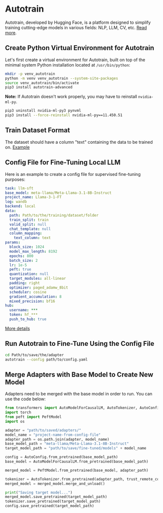 # Autotrain

Autotrain, developed by Hugging Face, is a platform designed to simplify training cutting-edge models in various fields: NLP, LLM, CV, etc. [Read more](https://huggingface.co/docs/autotrain/main/en/tasks/llm_finetuning).

## Create Python Virtual Environment for Autotrain

Let's first create a virtual environment for Autotrain, built on top of the minimal system Python installation located at `/usr/bin/python`:

```bash
mkdir -p venv_autotrain
python -m venv venv_autotrain --system-site-packages
source venv_autotrain/bin/activate
pip3 install autotrain-advanced
```

**Note:** If Autotrain doesn't work properly, you may have to reinstall `nvidia-ml-py`.

```bash
pip3 uninstall nvidia-ml-py3 pynvml
pip3 install --force-reinstall nvidia-ml-py==11.450.51
```

## Train Dataset Format

The dataset should have a column "text" containing the data to be trained on. [Example](https://huggingface.co/datasets/timdettmers/openassistant-guanaco)

## Config File for Fine-Tuning Local LLM

Here is an example to create a config file for supervised fine-tuning purposes:

```yaml
task: llm-sft
base_model: meta-llama/Meta-Llama-3.1-8B-Instruct
project_name: Llama-3-1-FT
log: wandb
backend: local
data:
  path: Path/to/the/training/dataset/folder
  train_split: train
  valid_split: null
  chat_template: null
  column_mapping:
    text_column: text
params:
  block_size: 1024
  model_max_length: 8192
  epochs: 800
  batch_size: 2
  lr: 1e-5
  peft: true
  quantization: null
  target_modules: all-linear
  padding: right
  optimizer: paged_adamw_8bit
  scheduler: cosine
  gradient_accumulation: 8
  mixed_precision: bf16
hub:
  username: ***
  token: hf_***
  push_to_hub: true
```

[More details](https://huggingface.co/docs/autotrain/en/config)

## Run Autotrain to Fine-Tune Using the Config File

```bash
cd Path/to/save/the/adapter
autotrain --config path/to/config.yaml
```

## Merge Adapters with Base Model to Create New Model

Adapters need to be merged with the base model in order to run. You can use the code below:

```python
from transformers import AutoModelForCausalLM, AutoTokenizer, AutoConfig
import torch
from peft import PeftModel
import os

adapter = "path/to/saved/adapters/"
model_name = "project-name-from-config-file"
adapter_path = os.path.join(adapter, model_name)
base_model_path = "meta-llama/Meta-Llama-3.1-8B-Instruct"
target_model_path = "path/to/save/fine-tuned/models" + model_name

config = AutoConfig.from_pretrained(base_model_path)
base_model = AutoModelForCausalLM.from_pretrained(base_model_path)

merged_model = PeftModel.from_pretrained(base_model, adapter_path)

tokenizer = AutoTokenizer.from_pretrained(adapter_path, trust_remote_code=True)
merged_model = merged_model.merge_and_unload()

print("Saving target model...")
merged_model.save_pretrained(target_model_path)
tokenizer.save_pretrained(target_model_path)
config.save_pretrained(target_model_path)
```